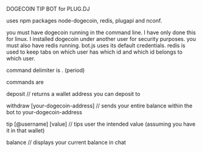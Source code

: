 DOGECOIN TIP BOT for PLUG.DJ

uses npm packages node-dogecoin, redis, plugapi and nconf.

you must have dogecoin running in the command line. I have only done this for linux. I installed dogecoin under another user for security purposes.
you must also have redis running. bot.js uses its default credentials. redis is used to keep tabs on which user has which id and which id belongs to which user.

command delimiter is . (period)

commands are 

deposit // returns a wallet address you can deposit to

withdraw [your-dogecoin-address] // sends your entire balance within the bot to your-dogecoin-address

tip [@username] [value] // tips user the intended value (assuming you have it in that wallet)

balance // displays your current balance in chat 

